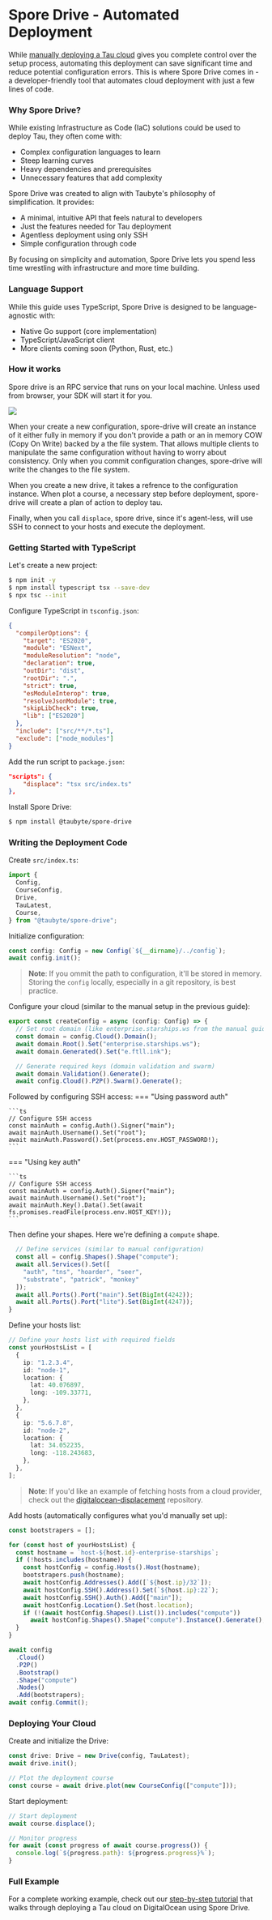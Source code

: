 # Spore Drive - Automated Deployment

<!-- Source: docs-old/02-platform-getting-started/11-spore-drive.md -->

While [manually deploying a Tau cloud](deployment.md) gives you complete control over the setup process, automating this deployment can save significant time and reduce potential configuration errors. This is where Spore Drive comes in - a developer-friendly tool that automates cloud deployment with just a few lines of code.

### Why Spore Drive?

While existing Infrastructure as Code (IaC) solutions could be used to deploy Tau, they often come with:

- Complex configuration languages to learn
- Steep learning curves
- Heavy dependencies and prerequisites
- Unnecessary features that add complexity

Spore Drive was created to align with Taubyte's philosophy of simplification. It provides:

- A minimal, intuitive API that feels natural to developers
- Just the features needed for Tau deployment
- Agentless deployment using only SSH
- Simple configuration through code

By focusing on simplicity and automation, Spore Drive lets you spend less time wrestling with infrastructure and more time building.

### Language Support

While this guide uses TypeScript, Spore Drive is designed to be language-agnostic with:

- Native Go support (core implementation)
- TypeScript/JavaScript client
- More clients coming soon (Python, Rust, etc.)

### How it works

Spore drive is an RPC service that runs on your local machine. Unless used from browser, your SDK will start it for you.

![](/images/spore-drive-overview-dia.png)

When your create a new configuration, spore-drive will create an instance of it either fully in memory if you don't provide a path or an in memory COW (Copy On Write) backed by a the file system. That allows multiple clients to manipulate the same configuration without having to worry about consistency. Only when you commit configuration changes, spore-drive will write the changes to the file system.

When you create a new drive, it takes a refrence to the configuration instance. When plot a course, a necessary step before deployment, spore-drive will create a plan of action to deploy tau.

Finally, when you call `displace`, spore drive, since it's agent-less, will use SSH to connect to your hosts and execute the deployment.

### Getting Started with TypeScript

Let's create a new project:

```sh
$ npm init -y
$ npm install typescript tsx --save-dev
$ npx tsc --init
```

Configure TypeScript in `tsconfig.json`:

```json
{
  "compilerOptions": {
    "target": "ES2020",
    "module": "ESNext",
    "moduleResolution": "node",
    "declaration": true,
    "outDir": "dist",
    "rootDir": ".",
    "strict": true,
    "esModuleInterop": true,
    "resolveJsonModule": true,
    "skipLibCheck": true,
    "lib": ["ES2020"]
  },
  "include": ["src/**/*.ts"],
  "exclude": ["node_modules"]
}
```

Add the run script to `package.json`:

```json
"scripts": {
    "displace": "tsx src/index.ts"
},
```

Install Spore Drive:

```sh
$ npm install @taubyte/spore-drive
```

### Writing the Deployment Code

Create `src/index.ts`:

```ts
import {
  Config,
  CourseConfig,
  Drive,
  TauLatest,
  Course,
} from "@taubyte/spore-drive";
```

Initialize configuration:

```ts
const config: Config = new Config(`${__dirname}/../config`);
await config.init();
```

> **Note**: If you ommit the path to configuration, it'll be stored in memory. Storing the `config` locally, especially in a git repository, is best practice.

Configure your cloud (similar to the manual setup in the previous guide):

```ts
export const createConfig = async (config: Config) => {
  // Set root domain (like enterprise.starships.ws from the manual guide)
  const domain = config.Cloud().Domain();
  await domain.Root().Set("enterprise.starships.ws");
  await domain.Generated().Set("e.ftll.ink");

  // Generate required keys (domain validation and swarm)
  await domain.Validation().Generate();
  await config.Cloud().P2P().Swarm().Generate();
```

Followed by configuring SSH access:
=== "Using password auth"

    ```ts
    // Configure SSH access
    const mainAuth = config.Auth().Signer("main");
    await mainAuth.Username().Set("root");
    await mainAuth.Password().Set(process.env.HOST_PASSWORD!);
    ```

=== "Using key auth"

    ```ts
    // Configure SSH access
    const mainAuth = config.Auth().Signer("main");
    await mainAuth.Username().Set("root");
    await mainAuth.Key().Data().Set(await fs.promises.readFile(process.env.HOST_KEY!));
    ```

Then define your shapes. Here we're defining a `compute` shape.

```ts
  // Define services (similar to manual configuration)
  const all = config.Shapes().Shape("compute");
  await all.Services().Set([
    "auth", "tns", "hoarder", "seer",
    "substrate", "patrick", "monkey"
  ]);
  await all.Ports().Port("main").Set(BigInt(4242));
  await all.Ports().Port("lite").Set(BigInt(4247));
}
```

Define your hosts list:

```ts
// Define your hosts list with required fields
const yourHostsList = [
  {
    ip: "1.2.3.4",
    id: "node-1",
    location: {
      lat: 40.076897,
      long: -109.33771,
    },
  },
  {
    ip: "5.6.7.8",
    id: "node-2",
    location: {
      lat: 34.052235,
      long: -118.243683,
    },
  },
];
```

> **Note**: If you'd like an example of fetching hosts from a cloud provider, check out the [digitalocean-displacement](https://github.com/taubyte/digitalocean-displacement/tree/main) repository.

Add hosts (automatically configures what you'd manually set up):

```ts
const bootstrapers = [];

for (const host of yourHostsList) {
  const hostname = `host-${host.id}-enterprise-starships`;
  if (!hosts.includes(hostname)) {
    const hostConfig = config.Hosts().Host(hostname);
    bootstrapers.push(hostname);
    await hostConfig.Addresses().Add([`${host.ip}/32`]);
    await hostConfig.SSH().Address().Set(`${host.ip}:22`);
    await hostConfig.SSH().Auth().Add(["main"]);
    await hostConfig.Location().Set(host.location);
    if (!(await hostConfig.Shapes().List()).includes("compute"))
      await hostConfig.Shapes().Shape("compute").Instance().Generate();
  }
}

await config
  .Cloud()
  .P2P()
  .Bootstrap()
  .Shape("compute")
  .Nodes()
  .Add(bootstrapers);
await config.Commit();
```

### Deploying Your Cloud

Create and initialize the Drive:

```ts
const drive: Drive = new Drive(config, TauLatest);
await drive.init();

// Plot the deployment course
const course = await drive.plot(new CourseConfig(["compute"]));
```

Start deployment:

```ts
// Start deployment
await course.displace();

// Monitor progress
for await (const progress of await course.progress()) {
  console.log(`${progress.path}: ${progress.progress}%`);
}
```

### Full Example

For a complete working example, check out our [step-by-step tutorial](https://dev.to/samyfodil/build-your-cloud-2nmm) that walks through deploying a Tau cloud on DigitalOcean using Spore Drive.
